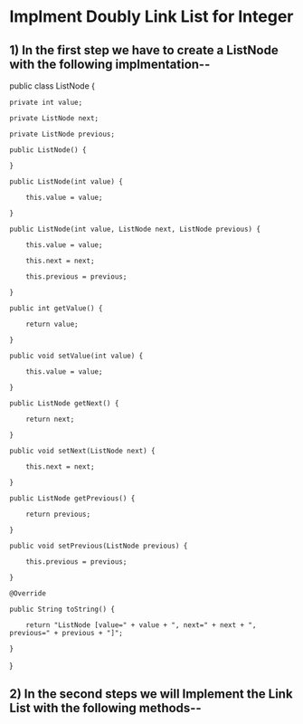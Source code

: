 # Implment Doubly Link List for Integer


## 1) In the first step we have to create a ListNode with the following implmentation--

public class ListNode {

	private int value;

	private ListNode next;

	private ListNode previous;

	public ListNode() {

	}

	public ListNode(int value) {

		this.value = value;

	}

	public ListNode(int value, ListNode next, ListNode previous) {

		this.value = value;

		this.next = next;

		this.previous = previous;

	}

	public int getValue() {

		return value;

	}

	public void setValue(int value) {

		this.value = value;

	}

	public ListNode getNext() {

		return next;

	}

	public void setNext(ListNode next) {

		this.next = next;

	}

	public ListNode getPrevious() {

		return previous;

	}

	public void setPrevious(ListNode previous) {

		this.previous = previous;

	}

	@Override

	public String toString() {

		return "ListNode [value=" + value + ", next=" + next + ", previous=" + previous + "]";

	}

}

## 2) In the second steps we will Implement the Link List with the following methods--



